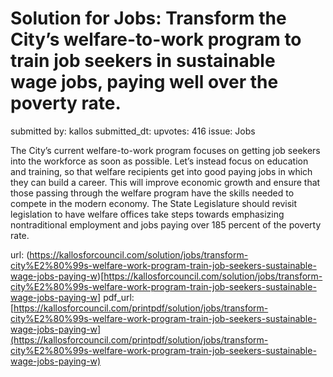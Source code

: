 # Solution for Jobs: Transform the City’s welfare-to-work program to train job seekers in sustainable wage jobs, paying well over the poverty rate. #

submitted by: kallos
submitted_dt: 
upvotes: 416
issue: Jobs

The City’s current welfare-to-work program focuses on getting job seekers into the workforce as soon as possible. Let’s instead focus on education and training, so that welfare recipients get into good paying jobs in which they can build a career. This will improve economic growth and ensure that those passing through the welfare program have the skills needed to compete in the modern economy. The State Legislature should revisit legislation to have welfare offices take steps towards emphasizing nontraditional employment and jobs paying over 185 percent of the poverty rate.

url: (https://kallosforcouncil.com/solution/jobs/transform-city%E2%80%99s-welfare-work-program-train-job-seekers-sustainable-wage-jobs-paying-w)[https://kallosforcouncil.com/solution/jobs/transform-city%E2%80%99s-welfare-work-program-train-job-seekers-sustainable-wage-jobs-paying-w]
pdf_url: [https://kallosforcouncil.com/printpdf/solution/jobs/transform-city%E2%80%99s-welfare-work-program-train-job-seekers-sustainable-wage-jobs-paying-w](https://kallosforcouncil.com/printpdf/solution/jobs/transform-city%E2%80%99s-welfare-work-program-train-job-seekers-sustainable-wage-jobs-paying-w)